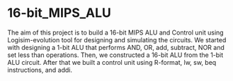 # 16-bit_MIPS_ALU
The aim of this project is to build a 16-bit MIPS ALU and Control unit using Logisim-evolution tool for designing and simulating the circuits. We started with designing a 1-bit ALU that performs AND, OR, add, subtract, NOR and set less than operations. Then, we constructed a 16-bit ALU from the 1-bit ALU circuit. After that we built a control unit using R-format, lw, sw, beq instructions, and addi.
